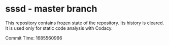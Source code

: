 # sssd - master branch

This repository contains frozen state of the repository.
Its history is cleared. It is used only for static code
analysis with Codacy.

Commit Time: 1685560966